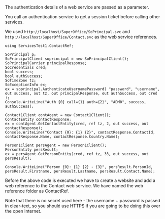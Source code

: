 <properties date="2016-06-24"
SortOrder="9"
/>

The authentication details of a web service are passed as a parameter.

You call an authentication service to get a session ticket before calling other services.

We used `http://localhost/SuperOffice/SoPrincipal.svc` and `http://localhost/SuperOffice/Contact.svc` as the web service references.

```
using ServicesTest1.ContactRef;
 
SoPrincipal p;
SoPrincipalClient soprincipal = new SoPrincipalClient();
SoPrincipalCarrier principalResponse;
SoCredentials cred;
bool success;
bool authSuccess;
SoTimeZone tz;
SoExceptionInfo ex;
ex = soprincipal.AuthenticateUsernamePassword( "password", "username", out success, out tz, out principalResponse, out authSuccess, out cred );
Console.WriteLine("Auth {0} call={1} auth={2}", "ADM0", success, authSuccess);
   
Contact1Client contAgent = new Contact1Client();
ContactEntity contactResponse;
ex = contAgent.GetContactEntity(cred, ref tz, 2, out success, out contactResponse);
Console.WriteLine("Contact {0}: {1} {2}", contactResponse.ContactId, contactResponse.Name, contactResponse.Country.Name);

Person1Client persAgent = new Person1Client();
PersonEntity persResult;
ex = persAgent.GetPersonEntity(cred, ref tz, 33, out success, out persResult);

Console.WriteLine("Person {0}: {1} {2} - {3}", persResult.PersonId, persResult.Firstname, persResult.Lastname, persResult.Contact.Name);
```

 

Before the above code is executed we have to create a website and add a web reference to the Contact web service. We have named the web reference folder as ContactRef.

Note that there is no secret used here - the username + password is passed in clear-text, so you should use HTTPS if you are going to be doing this over the open Internet.
